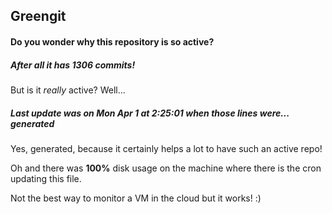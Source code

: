 ## Greengit

#### Do you wonder why this repository is so active?

##### After all it has 1306 commits!

But is it *really* active? Well...

##### Last update was on Mon Apr 1 at 2:25:01 when those lines were... generated

Yes, generated, because it certainly helps a lot to have such an active repo!

Oh and there was **100%** disk usage on the machine
where there is the cron updating this file.

Not the best way to monitor a VM in the cloud but it works! :)
